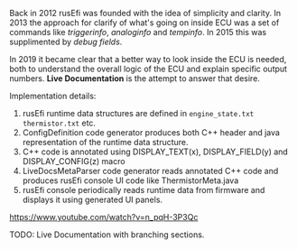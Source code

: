 Back in 2012 rusEfi was founded with the idea of simplicity and clarity.
In 2013 the approach for clarify of what's going on inside ECU was a set of commands
like _triggerinfo_, _analoginfo_ and _tempinfo_. In 2015 this was supplimented by *debug fields*.

In 2019 it became clear that a better way to look inside the ECU is needed, both to understand the overall logic of the ECU
and explain specific output numbers. **Live Documentation** is the attempt to answer that desire.

Implementation details:

1) rusEfi runtime data structures are defined in `engine_state.txt` `thermistor.txt` etc.
1) ConfigDefinition code generator produces both C++ header and java representation of the runtime data structure.
1) C++ code is annotated using DISPLAY_TEXT(x), DISPLAY_FIELD(y) and DISPLAY_CONFIG(z) macro
1) LiveDocsMetaParser code generator reads annotated C++ code and produces rusEfi console UI code like ThermistorMeta.java
1) rusEfi console periodically reads runtime data from firmware and displays it using generated UI panels.    

https://www.youtube.com/watch?v=n_pqH-3P3Qc

TODO: Live Documentation with branching sections. 